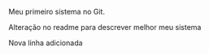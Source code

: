 Meu primeiro sistema no Git.


Alteração no readme para descrever melhor meu sistema


Nova linha adicionada